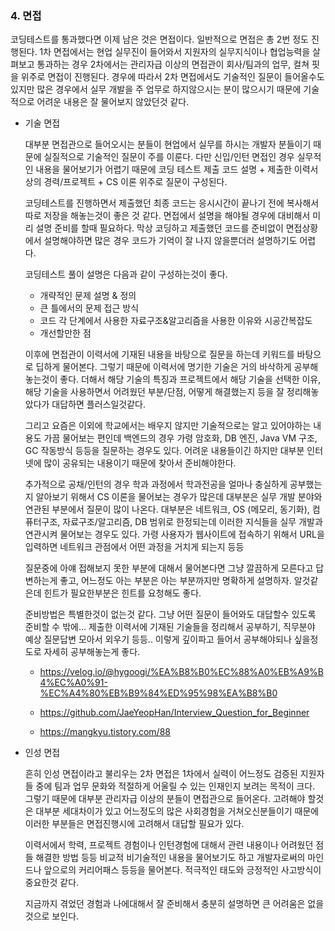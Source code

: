 ### 4. 면접
코딩테스트를 통과했다면 이제 남은 것은 면접이다. 일반적으로 면접은 총 2번 정도 진행된다. 
1차 면접에서는 현업 실무진이 들어와서 지원자의 실무지식이나 협업능력을 살펴보고 통과하는 경우 2차에서는 관리자급 이상의 면접관이 회사/팀과의 업무, 컬쳐 핏을 위주로 면접이 진행된다.
경우에 따라서 2차 면접에서도 기술적인 질문이 들어올수도 있지만 많은 경우에서 실무 개발을 주 업무로 하지않으시는 분이 많으시기 때문에 기술적으로 어려운 내용은 잘 물어보지 않았던것 같다. 

- 기술 면접
  
    대부분 면접관으로 들어오시는 분들이 현업에서 실무를 하시는 개발자 분들이기 때문에 실질적으로 기술적인 질문이 주를 이룬다.
    다만 신입/인턴 면접인 경우 실무적인 내용을 물어보기가 어렵기 때문에 코딩 테스트 제출 코드 설명 + 제출한 이력서상의 경력/프로젝트 + CS 이론 위주로 질문이 구성된다.    

    코딩테스트를 진행하면서 제출했던 최종 코드는 응시시간이 끝나기 전에 복사해서 따로 저장을 해놓는것이 좋은 것 같다. 면접에서 설명을 해야될 경우에 대비해서 미리 설명 준비를 할때 필요하다. 막상 코딩하고 제출했던 코드를 준비없이 면접상황에서 설명해야하면 많은 경우 코드가 기억이 잘 나지 않을뿐더러 설명하기도 어렵다.
    
    코딩테스트 풀이 설명은 다음과 같이 구성하는것이 좋다.
    - 개략적인 문제 설명 & 정의
    - 큰 틀에서의 문제 접근 방식
    - 코드 각 단계에서 사용한 자료구조&알고리즘을 사용한 이유와 시공간복잡도
    - 개선할만한 점

    이후에 면접관이 이력서에 기재된 내용을 바탕으로 질문을 하는데 키워드를 바탕으로 딥하게 물어본다. 그렇기 때문에 이력서에 명기한 기술은 거의 바삭하게 공부해놓는것이 좋다. 더해서 해당 기술의 특징과 프로젝트에서 해당 기술을 선택한 이유, 해당 기술을 사용하면서 어려웠던 부분/단점, 어떻게 해결했는지 등을 잘 정리해놓았다가 대답하면 플러스일것같다.

    그리고 요즘은 이외에 학교에서는 배우지 않지만 기술적으로는 알고 있어야하는 내용도 가끔 물어보는 편인데 백엔드의 경우 가령 암호화, DB 엔진, Java VM 구조, GC 작동방식 등등을 질문하는 경우도 있다. 어려운 내용들이긴 하지만 대부분 인터넷에 많이 공유되는 내용이기 때문에 찾아서 준비해야한다.

    추가적으로 공채/인턴의 경우 학과 과정에서 학과전공을 얼마나 충실하게 공부했는지 알아보기 위해서 CS 이론을 물어보는 경우가 많은데 대부분은 실무 개발 분야와 연관된 부분에서 질문이 많이 나온다. 대부분은 네트워크, OS (메모리, 동기화), 컴퓨터구조, 자료구조/알고리즘, DB 범위로 한정되는데 이러한 지식들을 실무 개발과 연관시켜 물어보는 경우도 있다. 가령 사용자가 웹사이트에 접속하기 위해서 URL을 입력하면 네트워크 관점에서 어떤 과정을 거치게 되는지 등등 

    질문중에 아얘 접해보지 못한 부분에 대해서 물어본다면 그냥 깔끔하게 모른다고 답변하는게 좋고, 어느정도 아는 부분은 아는 부분까지만 명확하게 설명하자. 알것같은데 힌트가 필요한부분은 힌트를 요청해도 좋다.

    준비방법은 특별한것이 없는것 같다. 그냥 어떤 질문이 들어와도 대답할수 있도록 준비할 수 밖에...
    제출한 이력서에 기재된 기술들을 정리해서 공부하기, 직무분야 예상 질문답변 모아서 외우기 등등.. 이렇게 깊이파고 들어서 공부해야되나 싶을정도로 자세히 공부해놓는게 좋다.

    -  https://velog.io/@hygoogi/%EA%B8%B0%EC%88%A0%EB%A9%B4%EC%A0%91-%EC%A4%80%EB%B9%84%ED%95%98%EA%B8%B0
  
    - https://github.com/JaeYeopHan/Interview_Question_for_Beginner

    - https://mangkyu.tistory.com/88


- 인성 면접
  
    흔히 인성 면접이라고 불리우는 2차 면접은 1차에서 실력이 어느정도 검증된 지원자들 중에 팀과 업무 문화와 적절하게 어울릴 수 있는 인재인지 보려는 목적이 크다. 그렇기 때문에 대부분 관리자급 이상의 분들이 면접관으로 들어온다. 고려해야 할것은 대부분 세대차이가 있고 어느정도의 많은 사회경험을 거쳐오신분들이기 때문에 이러한 부분들은 면접진행시에 고려해서 대답할 필요가 있다.

    이력서에서 학력, 프로젝트 경험이나 인턴경험에 대해서 관련 내용이나 어려웠던 점들 해결한 방법 등등 비교적 비기술적인 내용을 물어보기도 하고 개발자로써의 마인드나 앞으로의 커리어패스 등등을 물어본다. 적극적인 태도와 긍정적인 사고방식이 중요한것 같다.

    지금까지 겪었던 경험과 나에대해서 잘 준비해서 충분히 설명하면 큰 어려움은 없을것으로 보인다.